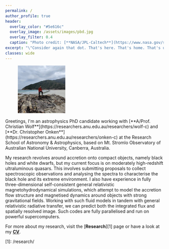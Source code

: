 ```yaml
---
permalink: /
author_profile: true
header:
  overlay_color: "#5e616c"
  overlay_image: /assets/images/pbd.jpg
  overlay_filter: 0.4
  caption: "Photo credit: [**NASA/JPL-Caltech**](https://www.nasa.gov/sites/default/files/styles/full_width/public/thumbnails/image/pia23645_pbd_main-16.jpg?itok=GSe4gFx2)"
excerpt: "\"Consider again that dot. That's here. That's home. That's us.\" <br/> ~Carl Sagan"
classes: wide
---
```


<figure style="width: 30%" class="align-right">
  <a href="/assets/images/bio-photo.jpg" title="Home Photo" alt="Home Photo">
  <img src="/assets/images/bio-photo.jpg" alt=""></a>
</figure>


<p> Greetings, I'm an astrophysics PhD candidate working with [**A/Prof. Christian Wolf**](https://researchers.anu.edu.au/researchers/wolf-c) 
and [**Dr. Christopher Onken**](https://researchers.anu.edu.au/researchers/onken-c) at the Research School of Astronomy & Astrophysics, 
based on Mt. Stromlo Observatory of Australian National University, Canberra, Australia. 

My research revolves around accretion onto compact objects, namely black holes and white dwarfs,
but my current focus is on moderately high-redshift ultraluminous quasars. 
This involves submitting proposals to collect spectroscopic observations and analysing the spectra 
to characterise the black hole and its extreme environment. 
I also have experience in fully three-dimensional self-consistent general relativistic magnetohydrodynamical simulations,
which attempt to model the accretion flow structure and magnetised dynamics around objects with strong gravitational fields. 
Working with such fluid models in tandem with general relativistic radiative transfer, 
we can predict both the integrated flux and spatially resolved image. 
Such codes are fully parallelised and run on powerful supercomputers.

For more about my research, visit the [**Research**][1] page or have a look at my [**CV**](/assets/docs/CV_Samuel_Lai.pdf).
</p>
[1]: /research/